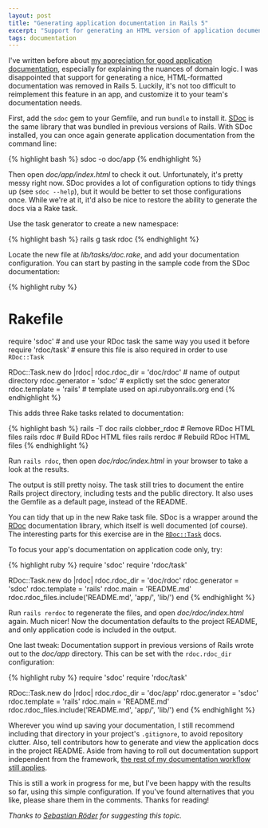 ```yaml
---
layout: post
title: "Generating application documentation in Rails 5"
excerpt: "Support for generating an HTML version of application documentation in Rails 5 was removed. Here's how to add it back."
tags: documentation
---
```


I've written before about [my appreciation for good application documentation](/2016/04/18/rails-documentation-practices.html), especially for explaining the nuances of domain logic. I was disappointed that support for generating a nice, HTML-formatted documentation was removed in Rails 5. Luckily, it's not too difficult to reimplement this feature in an app, and customize it to your team's documentation needs.

First, add the `sdoc` gem to your Gemfile, and run `bundle` to install it. [SDoc](https://github.com/zzak/sdoc) is the same library that was bundled in previous versions of Rails. With SDoc installed, you can once again generate application documentation from the command line:

{% highlight bash %}
sdoc -o doc/app
{% endhighlight %}

Then open _doc/app/index.html_ to check it out. Unfortunately, it's pretty messy right now. SDoc provides a lot of configuration options to tidy things up (see `sdoc --help`), but it would be better to set those configurations once. While we're at it, it'd also be nice to restore the ability to generate the docs via a Rake task.

Use the task generator to create a new namespace:

{% highlight bash %}
rails g task rdoc
{% endhighlight %}

Locate the new file at _lib/tasks/doc.rake_, and add your documentation configuration. You can start by pasting in the sample code from the SDoc documentation:

{% highlight ruby %}
# Rakefile
require 'sdoc' # and use your RDoc task the same way you used it before
require 'rdoc/task' # ensure this file is also required in order to use `RDoc::Task`

RDoc::Task.new do |rdoc|
  rdoc.rdoc_dir = 'doc/rdoc' # name of output directory
  rdoc.generator = 'sdoc' # explictly set the sdoc generator
  rdoc.template = 'rails' # template used on api.rubyonrails.org
end
{% endhighlight %}

This adds three Rake tasks related to documentation:

{% highlight bash %}
rails -T doc
rails clobber_rdoc  # Remove RDoc HTML files
rails rdoc          # Build RDoc HTML files
rails rerdoc        # Rebuild RDoc HTML files
{% endhighlight %}

Run `rails rdoc`, then open _doc/rdoc/index.html_ in your browser to take a look at the results.

The output is still pretty noisy. The task still tries to document the entire Rails project directory, including tests and the public directory. It also uses the Gemfile as a default page, instead of the README.

You can tidy that up in the new Rake task file. SDoc is a wrapper around the [RDoc](https://rdoc.github.io/rdoc/) documentation library, which itself is well documented (of course). The interesting parts for this exercise are in the [`RDoc::Task`](https://rdoc.github.io/rdoc/RDoc/Task.html) docs.

To focus your app's documentation on application code only, try:

{% highlight ruby %}
require 'sdoc'
require 'rdoc/task'

RDoc::Task.new do |rdoc|
  rdoc.rdoc_dir = 'doc/rdoc'
  rdoc.generator = 'sdoc'
  rdoc.template = 'rails'
  rdoc.main = 'README.md'
  rdoc.rdoc_files.include('README.md', 'app/', 'lib/')
end
{% endhighlight %}

Run `rails rerdoc` to regenerate the files, and open _doc/rdoc/index.html_ again. Much nicer! Now the documentation defaults to the project README, and only application code is included in the output.

One last tweak: Documentation support in previous versions of Rails wrote out to the _doc/app_ directory. This can be set with the `rdoc.rdoc_dir` configuration:

{% highlight ruby %}
require 'sdoc'
require 'rdoc/task'

RDoc::Task.new do |rdoc|
  rdoc.rdoc_dir = 'doc/app'
  rdoc.generator = 'sdoc'
  rdoc.template = 'rails'
  rdoc.main = 'README.md'
  rdoc.rdoc_files.include('README.md', 'app/', 'lib/')
end
{% endhighlight %}

Wherever you wind up saving your documentation, I still recommend including that directory in your project's `.gitignore`, to avoid repository clutter. Also, tell contributors how to generate and view the application docs in the project README. Aside from having to roll out documentation support independent from the framework, [the rest of my documentation workflow still applies](/2016/04/18/rails-documentation-practices.html).

This is still a work in progress for me, but I've been happy with the results so far, using this simple configuration. If you've found alternatives that you like, please share them in the comments. Thanks for reading!

_Thanks to [Sebastian Röder](https://twitter.com/sebroeder) for suggesting this topic._

